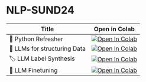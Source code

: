 # NLP-SUND24

| Title | Open in Colab |
| --- | --- |
| 🐍 Python Refresher | [![Open In Colab](https://colab.research.google.com/assets/colab-badge.svg)](https://colab.research.google.com/github/RJuro/RPAI2024/blob/main/00_python_refresher.ipynb) |
| 📘 LLMs for structuring Data | [![Open In Colab](https://colab.research.google.com/assets/colab-badge.svg)](https://colab.research.google.com/github/RJuro/NLP-SUND24/blob/main/Clinical_NLP_extract.ipynb) |
| 🏷️ LLM Label Synthesis | [![Open In Colab](https://colab.research.google.com/assets/colab-badge.svg)](https://colab.research.google.com/github/RJuro/RPAI2024/blob/main/04_LLMLabelSynthesis.ipynb) |
| 🔧 LLM Finetuning | [![Open In Colab](https://colab.research.google.com/assets/colab-badge.svg)](https://colab.research.google.com/github/RJuro/RPAI2024/blob/main/05_LLMfinetune_phi3.ipynb) |